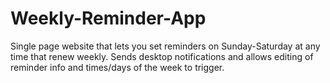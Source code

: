 # Weekly-Reminder-App
Single page website that lets you set reminders on Sunday-Saturday at any time that renew weekly. Sends desktop notifications and allows editing of reminder info and times/days of the week to trigger.
